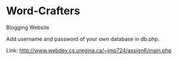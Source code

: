 # Word-Crafters
Blogging Website

Add username and password of your own database in db.php.


Link: http://www.webdev.cs.uregina.ca/~jmp724/assign6/main.php



